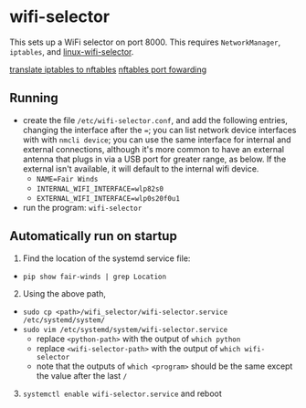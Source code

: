 # wifi-selector

This sets up a WiFi selector on port 8000. This requires `NetworkManager`,
`iptables`, and
[linux-wifi-selector](https://github.com/lakinduakash/linux-wifi-hotspot).

[translate iptables to nftables](https://wiki.nftables.org/wiki-nftables/index.php/Moving_from_iptables_to_nftables)
[nftables port fowarding](https://jensd.be/1086/linux/forward-a-tcp-port-to-another-ip-or-port-using-nat-with-nftables)

## Running

- create the file `/etc/wifi-selector.conf`, and add the following entries,
  changing the interface after the `=`; you can list network device interfaces
  with with `nmcli device`; you can use the same interface for internal and
  external connections, although it's more common to have an external antenna
  that plugs in via a USB port for greater range, as below. If the external
  isn't available, it will default to the internal wifi device.
  - `NAME=Fair Winds`
  - `INTERNAL_WIFI_INTERFACE=wlp82s0`
  - `EXTERNAL_WIFI_INTERFACE=wlp0s20f0u1`
- run the program: `wifi-selector`

## Automatically run on startup

1. Find the location of the systemd service file:

- `pip show fair-winds | grep Location`

2. Using the above path,

- `sudo cp <path>/wifi_selector/wifi-selector.service /etc/systemd/system/`
- `sudo vim /etc/systemd/system/wifi-selector.service`
  - replace `<python-path>` with the output of `which python`
  - replace `<wifi-selector-path>` with the output of `which wifi-selector`
  - note that the outputs of `which <program>` should be the same except the
    value after the last `/`

3. `systemctl enable wifi-selector.service` and reboot
